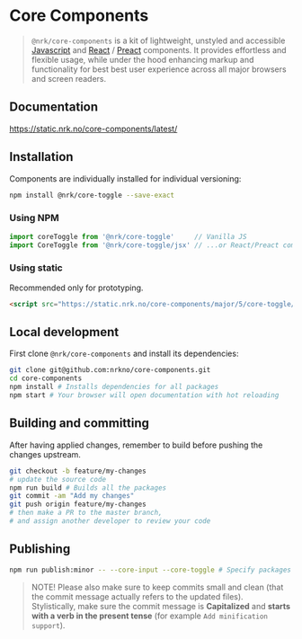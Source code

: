# Core Components

> `@nrk/core-components` is a kit of lightweight, unstyled and accessible [Javascript](https://stackoverflow.com/questions/20435653/what-is-vanillajs) and [React](https://reactjs.org/) / [Preact](https://github.com/developit/preact-compat) components.
It provides effortless and flexible usage, while under the hood enhancing markup and functionality for best best user experience across all major browsers and screen readers.

## Documentation
https://static.nrk.no/core-components/latest/

## Installation

Components are individually installed for individual versioning:

```bash
npm install @nrk/core-toggle --save-exact
```

### Using NPM

```js
import coreToggle from '@nrk/core-toggle'     // Vanilla JS
import CoreToggle from '@nrk/core-toggle/jsx' // ...or React/Preact compatible JSX
```
### Using static

Recommended only for prototyping.

```html
<script src="https://static.nrk.no/core-components/major/5/core-toggle/core-toggle.min.js"></script>
```

## Local development
First clone `@nrk/core-components` and install its dependencies:

```bash
git clone git@github.com:nrkno/core-components.git
cd core-components
npm install # Installs dependencies for all packages
npm start # Your browser will open documentation with hot reloading
```

## Building and committing
After having applied changes, remember to build before pushing the changes upstream.

```bash
git checkout -b feature/my-changes
# update the source code
npm run build # Builds all the packages
git commit -am "Add my changes"
git push origin feature/my-changes
# then make a PR to the master branch,
# and assign another developer to review your code
```

## Publishing

```bash
npm run publish:minor -- --core-input --core-toggle # Specify packages to publish
```

> NOTE! Please also make sure to keep commits small and clean (that the commit message actually refers to the updated files).  
> Stylistically, make sure the commit message is **Capitalized** and **starts with a verb in the present tense** (for example `Add minification support`).
